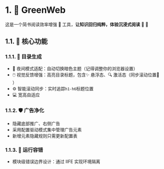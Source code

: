 # 1. 🍃 GreenWeb

这是一个简书阅读效率增强 🌟 工具，**让知识回归纯粹，体验沉浸式阅读** 🎉 🍺

## 1.1. 🚀 核心功能

### 1.1.1. 📖 目录生成
* 🌙 夜间模式适配：自动切换暗色主题（记得调整你的浏览器设置）
* 🖱️ 视觉反馈增强：高亮目录标题，包含✨ 悬浮态、🔍 激活态（同步滚动位置📍 ）
* ⚙️ 智能滚动同步：实时追踪`h1-h6`标题位置
* 💻 宽高自适应

### 1.1.2. 🛡️ 广告净化
* 隐藏底部推广、右侧广告
* 采用配置驱动模式集中管理广告元素
* 新增元素隐藏规则只需更新配置表

### 1.1.3. 🚧 运行容错
* 模块级错误边界设计：通过 IIFE 实现环境隔离
